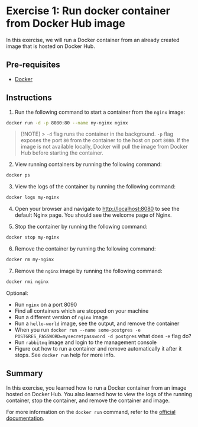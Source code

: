 # Exercise 1: Run docker container from Docker Hub image

In this exercise, we will run a Docker container from an already created image that is hosted on Docker Hub.

## Pre-requisites

- [Docker](https://docs.docker.com/get-docker/)

## Instructions

1. Run the following command to start a container from the `nginx` image:

```bash
docker run -d -p 8080:80 --name my-nginx nginx
```

> [!NOTE] > `-d` flag runs the container in the background. `-p` flag exposes the port `80` from the container to the host on port `8080`. If the image is not available locally, Docker will pull the image from Docker Hub before starting the container.

2. View running containers by running the following command:

```bash
docker ps
```

3. View the logs of the container by running the following command:

```bash
docker logs my-nginx
```

4. Open your browser and navigate to [http://localhost:8080](http://localhost:8080) to see the default Nginx page. You should see the welcome page of Nginx.

5. Stop the container by running the following command:

```bash
docker stop my-nginx
```

6. Remove the container by running the following command:

```bash
docker rm my-nginx
```

7. Remove the `nginx` image by running the following command:

```bash
docker rmi nginx
```

Optional:

- Run `nginx` on a port 8090
- Find all containers which are stopped on your machine
- Run a different version of `nginx` image
- Run a `hello-world` image, see the output, and remove the container
- When you run `docker run --name some-postgres -e POSTGRES_PASSWORD=mysecretpassword -d postgres` what does `-e` flag do?
- Run `rabbitmq` image and login to the management console
- Figure out how to run a container and remove automatically it after it stops. See `docker run` help for more info.

## Summary

In this exercise, you learned how to run a Docker container from an image hosted on Docker Hub. You also learned how to view the logs of the running container, stop the container, and remove the container and image.

For more information on the `docker run` command, refer to the [official documentation](https://docs.docker.com/reference/cli/docker/container/run/).
